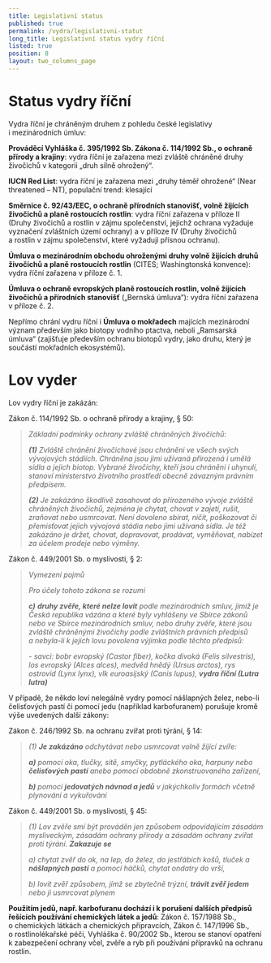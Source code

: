 ```yaml
---
title: Legislativní status
published: true
permalink: /vydra/legislativni-statut
long_title: Legislativní status vydry říční
listed: true
position: 8
layout: two_columns_page
---
```

# Status vydry říční

Vydra říční je chráněným druhem z pohledu české legislativy
i mezinárodních úmluv:

**Prováděcí Vyhláška č. 395/1992 Sb. Zákona č. 114/1992 Sb., o ochraně
přírody a krajiny**: vydra říční je zařazena mezi zvláště chráněné
druhy živočichů v kategorii „druh silně ohrožený“.

**IUCN Red List**: vydra říční je zařazena mezi „druhy téměř ohrožené“
(Near threatened – NT), populační trend: klesající

**Směrnice č. 92/43/EEC, o ochraně přírodních stanovišť, volně žijících
živočichů a planě rostoucích rostlin**: vydra říční zařazena v příloze
II (Druhy živočichů a rostlin v zájmu společenství, jejichž ochrana
vyžaduje vyznačení zvláštních území ochrany) a v příloze IV (Druhy
živočichů a rostlin v zájmu společenství, které vyžadují přísnou
ochranu).

**Úmluva o mezinárodním obchodu ohroženými druhy volně žijících druhů
živočichů a planě rostoucích rostlin** (CITES; Washingtonská konvence):
vydra říční zařazena v příloze č. 1.

**Úmluva o ochraně evropských planě rostoucích rostlin, volně žijících
živočichů a přírodních stanovišť** („Bernská úmluva“): vydra říční
zařazena v příloze č. 2.

Nepřímo chrání vydru říční i **Úmluva o mokřadech** majících mezinárodní
význam především jako biotopy vodního ptactva, neboli „Ramsarská úmluva“
(zajišťuje především ochranu biotopů vydry, jako druhu, který je
součástí mokřadních ekosystémů).

# Lov vyder

Lov vydry říční je zakázán:

Zákon č. 114/1992 Sb. o ochraně přírody a krajiny, § 50:

> *Základní podmínky ochrany zvláště chráněných živočichů:*
>
> ***(1)*** *Zvláště chránění živočichové jsou chráněni ve všech svých
> vývojových stádiích. Chráněna jsou jimi užívaná přirozená i umělá
> sídla a jejich biotop. Vybrané živočichy, kteří jsou chráněni
> i uhynulí, stanoví ministerstvo životního prostředí obecně závazným
> právním předpisem.*
>
> ***(2)*** *Je zakázáno škodlivě zasahovat do přirozeného vývoje
> zvláště chráněných živočichů, zejména je chytat, chovat v zajetí,
> rušit, zraňovat nebo usmrcovat. Není dovoleno sbírat, ničit,
> poškozovat či přemisťovat jejich vývojová stádia nebo jimi užívaná
> sídla. Je též zakázáno je držet, chovat, dopravovat, prodávat,
> vyměňovat, nabízet za účelem prodeje nebo výměny.*

Zákon č. 449/2001 Sb. o myslivosti, § 2:

> *Vymezení pojmů*
>
> *Pro účely tohoto zákona se rozumí*
>
> ***c)*** ***druhy zvěře, které nelze lovit*** *podle mezinárodních
> smluv, jimiž je Česká republika vázána a které byly vyhlášeny ve
> Sbírce zákonů nebo ve Sbírce mezinárodních smluv, nebo druhy zvěře,
> které jsou zvláště chráněnými živočichy podle zvláštních právních
> předpisů a nebyla-li k jejich lovu povolena výjimka podle těchto
> předpisů:*
>
> *- savci: bobr evropský (Castor fiber), kočka divoká (Felis
> silvestris), los evropský (Alces alces), medvěd hnědý (Ursus arctos),
> rys ostrovid (Lynx lynx), vlk euroasijský (Canis lupus),* ***vydra
> říční (Lutra lutra)***

V případě, že někdo loví nelegálně vydry pomocí nášlapných želez,
nebo-li čelisťových pastí či pomocí jedu (například karbofuranem)
porušuje kromě výše uvedených další zákony:

Zákon č. 246/1992 Sb. na ochranu zvířat proti týrání, § 14:

> *(1)* ***Je zakázáno*** *odchytávat nebo usmrcovat volně žijící
> zvíře:*
>
> ***a)*** *pomocí oka, tlučky, sítě, smyčky, pytláckého oka, harpuny
> nebo* ***čelisťových pastí*** *anebo pomocí obdobně zkonstruovaného
> zařízení,*
>
> ***b)*** *pomocí* ***jedovatých návnad a jedů*** *v jakýchkoliv
> formách včetně plynování a vykuřování*

Zákon č. 449/2001 Sb. o myslivosti, § 45:

> *(1) Lov zvěře smí být prováděn jen způsobem odpovídajícím zásadám
> mysliveckým, zásadám ochrany přírody a zásadám ochrany zvířat proti
> týrání.* ***Zakazuje se***
>
> *a) chytat zvěř do ok, na lep, do želez, do jestřábích košů, tluček a*
> ***nášlapných pastí*** *a pomocí háčků, chytat ondatry do vrší,*
>
> *b) lovit zvěř způsobem, jímž se zbytečně trýzní,* ***trávit zvěř
> jedem*** *nebo ji usmrcovat plynem*

**Použitím jedů, např. karbofuranu dochází i k porušení dalších předpisů
řešících používání chemických látek a jedů**: Zákon č. 157/1988 Sb.,
o chemických látkách a chemických přípravcích, Zákon č. 147/1996 Sb.,
o rostlinolékařské péči, Vyhláška č. 90/2002 Sb., kterou se stanoví
opatření k zabezpečení ochrany včel, zvěře a ryb při používání přípravků
na ochranu rostlin.


[1]: https://www.zakonyprolidi.cz/cs/1992-114#p50
[2]: https://www.zakonyprolidi.cz/cs/2001-449#p2
[3]: https://www.zakonyprolidi.cz/cs/1992-246#p14
